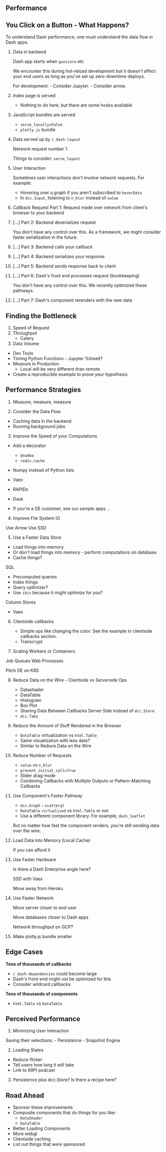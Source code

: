 ## Performance

## You Click on a Button - What Happens?

To understand Dash performance, one must understand the data flow
in Dash apps.

1. Data in backend

    Dash app starts when `gunicorn` etc

    We encounter this during hot-reload development but
    it doesn't affect your end users as long as you've
    set up zero-downtime deploys.

    For development:
        - Consider Jupyter.
        - Consider arrow.

2. Index page is served

    - Nothing to do here, but there are some hooks available

3. JavaScript bundles are served

    - `serve_locally=False`
    - `plotly.js` bundle

4. Data served up by `/_dash-layout`

    Network request number 1.

    Things to consider: `serve_layout`

5. User Interaction

    Sometimes user interactions don't involve network requests.
    For example:
    - Hovering over a graph if you aren't subscribed to
    `hoverData`
    - In `dcc.Input`, listening to `n_blur` instead of `value`

6. Callback Request Part 1: Request made over network from client's browser to your backend

7. [...] Part 2: Backend deserializes request

    You don't have any control over this.
    As a framework, we might consider faster serialization in the future.

8. [...] Part 3: Backend calls your callback

9. [...] Part 4: Backend serializes your response

10. [...] Part 5: Backend sends response back to client

11. [...] Part 6: Dash's front end processes request (bookkeeping)

    You don't have any control over this.
    We recently optimized these pathways.

12. [...] Part 7: Dash's component rerenders with the new data

## Finding the Bottleneck

1. Speed of Request
2. Throughput
    - Celery
3. Data Volume

- Dev Tools
- Timing Python Functions - Jupyter %timeit?
- Measure in Production
    - Local will be very different than remote
- Create a reproducible example to prove your hypothesis

## Performance Strategies

1. Measure, measure, measure

2. Consider the Data Flow

- Caching data in the backend
- Running background jobs

3. Improve the Speed of your Computations

- Add a decorator
    - `@numba`
    - `redis.cache`

- Numpy instead of Python lists
- Vaex
- RAPIDs
- Dask
- If you're a DE customer, see our sample apps ...

4. Improve File System IO

Use Arrow
Use SSD

5. Use a Faster Data Store

- Load things into memory
- Or don't load things into memory - perform computations on database
- Cache things?

SQL
- Precomputed queries
- Index things
- Query optimizer?
- Use `ibis` because it might optimize for you?

Column Stores
- Vaex

6. Clientside callbacks
    - Simple ops like changing the color. See the example in clientside callbacks section.
    - Transcrypt

7. Scaling Workers or Containers

Job Queues
Web Processes

Pitch DE on K8S

8. Reduce Data on the Wire - Clientside vs Serverside Ops
    - Datashader
    - DataTable
    - Histogram
    - Box Plot
    - Sharing Data Between Callbacks Server Side instead of `dcc.Store`
    - `dcc.Tabs`

9. Reduce the Amount of Stuff Rendered in the Browser

    - `DataTable` virtualization vs `html.Table`
    - Same visualization with less data?
    - Similar to Reduce Data on the Wire

10. Reduce Number of Requests
    - `value` vs `n_blur`
    - `prevent_initial_call=True`
    - Slider drag mode
    - Combining Callbacks with Multiple Outputs or Pattern-Matching Callbacks

11. Use Component's Faster Pathway
    - `dcc.Graph` - `scattergl`
    - `DataTable` `virtualized` vs `html.Table` or not
    - Use a different component library. For example, `dash_leaflet`

    But no matter how fast the component renders,
    you're still sending data over the wire.

12. Load Data into Memory (Local Cache)

    If you can afford it

13. Use Faster Hardware

    Is there a Dash Enterprise angle here?

    SSD with Vaex

    Move away from Heroku

14. Use Faster Network

    Move server closer to end user

    Move databases closer to Dash apps

    Network throughput on GCP?

15. Make plotly.js bundle smaller

## Edge Cases

**Tens of thousands of callbacks**

- `/_dash-dependencies` could become large
- Dash's front-end might not be optimized for this
- Consider wildcard callbacks

**Tens of thousands of components**

- `html.Table` vs `DataTable`

## Perceived Performance

1. Minimizing User Interaction

Saving their selections:
    - Persistence
    - Snapshot Engine

2. Loading States

- Reduce flicker
- Tell users how long it will take
- Link to 99PI podcast

3. Persistence plus dcc.Store? Is there a recipe here?

## Road Ahead

- Sponsor these improvements
- Composite components that do things for you like:
    - `DataShader`
    - `DataTable`
- Better Loading Components
- More webgl
- Clientside caching
- List out things that were sponsored
